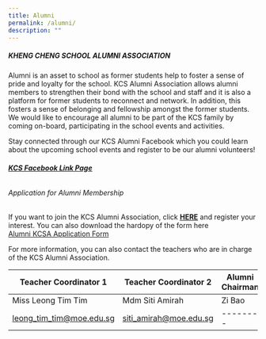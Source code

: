```yaml
---
title: Alumni
permalink: /alumni/
description: ""
---
```

##### KHENG CHENG SCHOOL ALUMNI ASSOCIATION

Alumni is an asset to school as former students help to foster a sense of pride and loyalty for the school. KCS Alumni Association allows alumni members to strengthen their bond with the school and staff and it is also a platform for former students to reconnect and network. In addition, this fosters a sense of belonging and fellowship amongst the former students. We would like to encourage all alumni to be part of the KCS family by coming on-board, participating in the school events and activities. 

Stay connected through our KCS Alumni Facebook which you could learn about the upcoming school events and register to be our alumni volunteers!

###### [**KCS Facebook Link Page**](https://www.facebook.com/groups/khengchengschoolalumni)

###### Application for Alumni Membership
If you want to join the KCS Alumni Association, click **[HERE](https://docs.google.com/forms/d/e/1FAIpQLSem-P8p92VJnfLz_oB_Yrkochv-zDbZ22sDj7M7fmcyt3avdA/viewform#responses)** and register your interest. You can also download the hardopy of the form here  
[Alumni KCSA Application Form](Alumni-KCSA-Application-form.pdf)

For more information, you can also contact the teachers who are in charge of the KCS Alumni Association. 



| Teacher Coordinator 1 | Teacher Coordinator 2 | Alumni Chairman  |
| -------- | -------- | -------- |
| Miss Leong Tim Tim   | Mdm Siti Amirah   | Zi Bao     |
| leong_tim_tim@moe.edu.sg | siti_amirah@moe.edu.sg | -------- |

